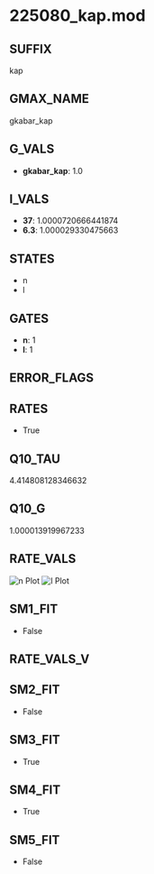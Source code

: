 # 225080_kap.mod

## SUFFIX

kap

## GMAX_NAME

gkabar_kap

## G_VALS

- **gkabar_kap**: 1.0

## I_VALS

- **37**: 1.0000720666441874
- **6.3**: 1.000029330475663

## STATES

- n
- l

## GATES

- **n**: 1
- **l**: 1

## ERROR_FLAGS


## RATES

- True

## Q10_TAU

4.414808128346632

## Q10_G

1.000013919967233

## RATE_VALS

![n Plot](/Users/pbozelos/Dropbox/icg-Chai-Panos/supermodels/output_markdown_files/K/225080_kap.mod/images/n.png)
![l Plot](/Users/pbozelos/Dropbox/icg-Chai-Panos/supermodels/output_markdown_files/K/225080_kap.mod/images/l.png)

## SM1_FIT

- False

## RATE_VALS_V

## SM2_FIT

- False

## SM3_FIT

- True

## SM4_FIT

- True

## SM5_FIT

- False

